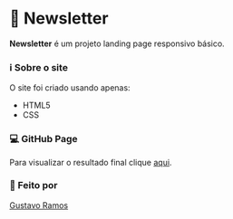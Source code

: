 # 📰 Newsletter

**Newsletter** é um projeto landing page responsivo básico.

### ℹ️ Sobre o site ###

O site foi criado usando apenas:
* HTML5
* CSS

### 💻 GitHub Page ###
Para visualizar o resultado final clique [aqui](https://gustavohnramos.github.io/bikcraft/).

### 🧑  Feito por ###
[Gustavo Ramos](https://github.com/GustavoHNRamos)
